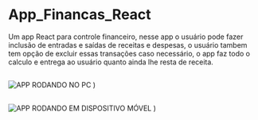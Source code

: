 # App_Financas_React
 Um app React para controle financeiro, nesse app o usuário pode fazer inclusão de entradas e saídas de receitas e despesas, o usuário tambem tem opção de excluir essas transações caso necessário, o app faz todo o calculo e entrega ao usuário quanto ainda lhe resta de receita.

##

![APP RODANDO NO PC](https://github.com/user-attachments/assets/f538bb4a-1b05-4f2f-a5f9-02151c4a2fd6)
)

##

![APP RODANDO EM DISPOSITIVO MÓVEL](https://github.com/user-attachments/assets/67e4c5ae-81c7-4593-b013-87ce78c860e8)
)

